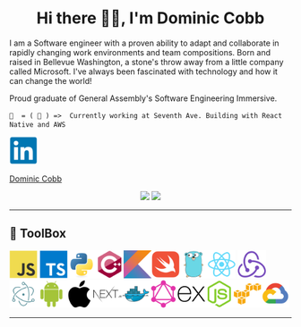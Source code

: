 <div align="center" >
<h1>Hi there 👋🏾, I'm Dominic Cobb </h1>
</div>

I am a Software engineer with a proven ability to adapt and collaborate in rapidly changing work environments and team compositions. Born and raised in Bellevue Washington, a stone's throw away from a little company called Microsoft. I've always been fascinated with technology and how it can change the world!

 Proud graduate of General Assembly's Software Engineering Immersive.

```
🤑  = ( 💼 ) =>  Currently working at Seventh Ave. Building with React Native and AWS
```
<img src="https://github.com/devicons/devicon/blob/master/icons/linkedin/linkedin-original.svg" width="50" height="50" /> <div class="badge-base LI-profile-badge" data-locale="en_US" data-size="medium" data-theme="dark" data-type="VERTICAL" data-vanity="dominic-cobb-software-engineer" data-version="v1"><a class="badge-base__link LI-simple-link" href="https://www.linkedin.com/in/dominiccobbr?trk=profile-badge">Dominic Cobb</a></div>
<p align="center">
  <img src ="https://github-readme-stats.vercel.app/api?username=whoisdominic&show_icons=true&count_private=true&theme=material-palenight&hide_border=true&hide=issues,contribs&include_all_commits=true&bg_color=00000000">
  <img src ="https://github-readme-stats.vercel.app/api/top-langs/?username=whoisdominic&layout=compact&hide_border=true&theme=material-palenight&bg_color=00000000&langs_count=6&hide=jupyter%20notebook,tex,css,php">
</p>

---

<h2> 🧰  ToolBox </h2>

<img src="https://github.com/devicons/devicon/blob/master/icons/javascript/javascript-original.svg" alt="Javascript Logo" width="50" hieght="50" /> <img src="https://github.com/devicons/devicon/blob/master/icons/typescript/typescript-original.svg" alt="Typescript Logo" width="50" hieght="50" /><img src="https://github.com/devicons/devicon/blob/master/icons/python/python-original.svg" alt="Python Logo" width="50" height="50" /><img src="https://github.com/devicons/devicon/blob/master/icons/cplusplus/cplusplus-original.svg" alt="C++ Logo" width="50" height="50" /><img src="https://github.com/devicons/devicon/blob/master/icons/kotlin/kotlin-original.svg" alt="Kotlin Logo" width="50" height="50" /><img src="https://github.com/devicons/devicon/blob/master/icons/swift/swift-original.svg" alt="Swift Logo" width="50" height="50" /><img src="https://github.com/devicons/devicon/blob/master/icons/go/go-original.svg" alt="Go Logo" width="50" hieght="50" /><img src="https://github.com/devicons/devicon/blob/master/icons/react/react-original.svg"  alt="React logo" width="50" height="50"/> <img src="https://github.com/devicons/devicon/blob/master/icons/redux/redux-original.svg"  alt="Redux Logo" width="50" hieght="50"/><img src="https://github.com/devicons/devicon/blob/master/icons/electron/electron-original.svg" alt="Electron Logo" width="50" height="50" /><img src="https://github.com/devicons/devicon/blob/master/icons/android/android-original.svg" alt="Android Logo" width="50" height="50" /><img src="https://github.com/devicons/devicon/blob/master/icons/apple/apple-original.svg" alt="iOS Logo" width="50" height="50" /><img src="https://github.com/devicons/devicon/blob/master/icons/nextjs/nextjs-original-wordmark.svg" alt="NextJS Logo" width="50" height="50" /><img src="https://github.com/devicons/devicon/blob/master/icons/docker/docker-original.svg" alt="Docker Logo" width="50" hieght="50" /><img src="https://github.com/devicons/devicon/blob/master/icons/graphql/graphql-plain.svg" alt="GraphQL Logo" width="50" height="50" /><img src="https://github.com/devicons/devicon/blob/master/icons/express/express-original.svg"  alt="Express Logo" width="50" height="50"/><img src="https://github.com/devicons/devicon/blob/master/icons/nodejs/nodejs-original.svg"  alt="Node Logo" width="50" height="50"/><img src="https://github.com/devicons/devicon/blob/master/icons/amazonwebservices/amazonwebservices-original.svg"  alt="AWS Logo" width="50" height="50"/><img src="https://github.com/devicons/devicon/blob/master/icons/googlecloud/googlecloud-original.svg"  alt="Google Logo" width="50" height="50"/>

---
